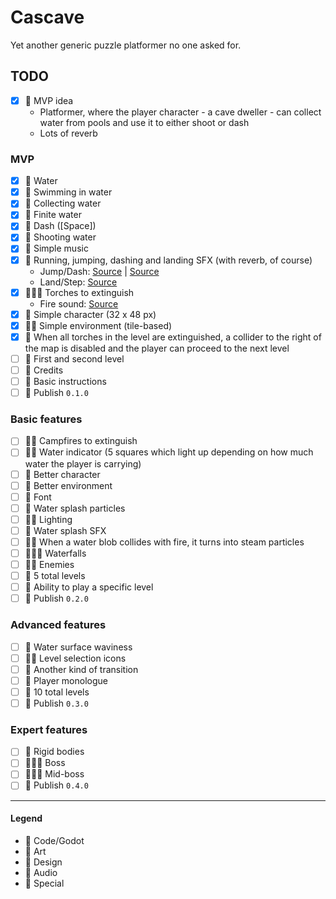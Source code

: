 # Cascave

Yet another generic puzzle platformer no one asked for.

## TODO

- [x] 💚 MVP idea
    - Platformer, where the player character - a cave dweller - can collect water from pools and use it to either shoot
      or dash
    - Lots of reverb

### MVP

- [x] 💙 Water
- [x] 💙 Swimming in water
- [x] 💙 Collecting water
- [x] 💙 Finite water
- [x] 💙 Dash ([Space])
- [x] 💙 Shooting water
- [x] 💛 Simple music
- [x] 💛 Running, jumping, dashing and landing SFX (with reverb, of course)
    - Jump/Dash: [Source](https://www.zapsplat.com/music/male-breathing-fast-panting-panicking-1/)
      | [Source](https://www.zapsplat.com/music/breath-human-scared-fear-018/)
    - Land/Step: [Source](https://www.zapsplat.com/music/a-pair-of-soccer-boots-set-down-on-stones-1/)
- [x] 💙💜💛 Torches to extinguish
  - Fire sound: [Source](https://www.zapsplat.com/music/campfire-flames-burn-and-sizzle-in-wind/)
- [x] 💜 Simple character (32 x 48 px)
- [x] 💙💜 Simple environment (tile-based)
- [x] 💙 When all torches in the level are extinguished, a collider to the right of the map is disabled and the player
  can proceed to the next level
- [ ] 💚 First and second level
- [ ] 💚 Credits
- [ ] 💙 Basic instructions
- [ ] 💟 Publish `0.1.0`

### Basic features

- [ ] 💙💜 Campfires to extinguish
- [ ] 💙💜 Water indicator (5 squares which light up depending on how much water the player is carrying)
- [ ] 💜 Better character
- [ ] 💜 Better environment
- [ ] 💜 Font
- [ ] 💙 Water splash particles
- [ ] 💙💜 Lighting
- [ ] 💛 Water splash SFX
- [ ] 💙💛 When a water blob collides with fire, it turns into steam particles
- [ ] 💙💜💛 Waterfalls
- [ ] 💙💜 Enemies
- [ ] 💚 5 total levels
- [ ] 💙 Ability to play a specific level
- [ ] 💟 Publish `0.2.0`

### Advanced features

- [ ] 💙 Water surface waviness
- [ ] 💙💜 Level selection icons
- [ ] 💙 Another kind of transition
- [ ] 💙 Player monologue
- [ ] 💚 10 total levels
- [ ] 💟 Publish `0.3.0`

### Expert features

- [ ] 💙 Rigid bodies
- [ ] 💙💜💚 Boss
- [ ] 💙💜💚 Mid-boss
- [ ] 💟 Publish `0.4.0`

---

#### Legend

- 💙 Code/Godot
- 💜 Art
- 💚 Design
- 💛 Audio
- 💟 Special
